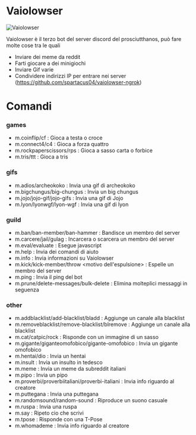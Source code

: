 # Vaiolowser
![Vaiolowser](https://raw.githubusercontent.com/spartacus04/Vaiolowser/master/icon.ico)


Vaiolowser è il terzo bot del server discord del prosciutthanos, può fare molte cose tra le quali

  - Inviare dei meme da reddit
  - Farti giocare a dei minigiochi
  - Inviare Gif varie
  - Condividere indirizzi IP per entrare nei server (https://github.com/spartacus04/vaiolowser-ngrok)

# Comandi

### games
  - m.coinflip/cf : Gioca a testa o croce
  - m.connect4/c4 : Gioca a forza quattro
  - m.rockpaperscissors/rps : Gioca a sasso carta o forbice
  - m.tris/ttt : Gioca a tris

### gifs
  - m.adios/archeokoko : Invia una gif di archeokoko
  - m.bigchungus/big-chungus : Invia un big chungus
  - m.jojo/jojo-gif/jojo-gifs : Invia una gif di Jojo
  - m.lyon/lyonwgf/lyon-wgf : Invia una gif di lyon

### guild
  - m.ban/ban-member/ban-hammer <utente da bannare> <motivo del ban> : Bandisce un membro del server
  - m.carcere/jail/gulag <utente da carcerare> : Incarcera o scarcera un membro del server
  - m.eval/evaluate <codice da eseguire> : Esegue javascript
  - m.help : Invia dei comandi di aiuto
  - m.info : Invia informazioni su Vaiolowser
  - m.kick/kick-member/throw <utente da espellere> <motivo dell'espulsione> : Espelle un membro del server
  - m.ping : Invia il ping del bot
  - m.prune/delete-messages/bulk-delete <numero di messaggi> : Elimina molteplici messaggi in seguenza

### other
  - m.addblacklist/add-blacklist/bladd : Aggiunge un canale alla blacklist
  - m.removeblacklist/remove-blacklist/blremove : Aggiunge un canale alla blacklist
  - m.cat/catpic/rock : Risponde con un immagine di un sasso
  - m.gigante/giganteomofobico/gigante-omofobico : Invia un gigante omofobico
  - m.hentai/dio : Invia un hentai
  - m.insult : Invia un insulto in tedesco
  - m.meme : Invia un meme da subreddit italiani
  - m.pipo <lunghezza del pipo> : Invia un pipo
  - m.proverbi/proverbiitaliani/proverbi-italiani : Invia info riguardo al creatore
  - m.puttegana : Invia una puttegana
  - m.randomsound/random-sound : Riproduce un suono casuale
  - m.ruspa : Invia una ruspa
  - m.say <testo da ripetere> : Ripeto cio che scrivi
  - m.tpose : Risponde con una T-Pose
  - m.whomademe : Invia info riguardo al creatore
